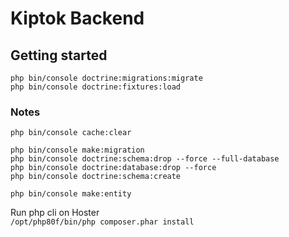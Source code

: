 # Kiptok Backend

## Getting started
```
php bin/console doctrine:migrations:migrate
php bin/console doctrine:fixtures:load
```


### Notes
```
php bin/console cache:clear

php bin/console make:migration
php bin/console doctrine:schema:drop --force --full-database
php bin/console doctrine:database:drop --force
php bin/console doctrine:schema:create

php bin/console make:entity

```  
Run php cli on Hoster  
```/opt/php80f/bin/php composer.phar install```